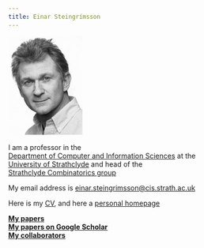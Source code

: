 ```yaml
---
title: Einar Steingrímsson
---
```


![](einar-large.jpg)

I am a professor in the\
[Department of Computer and Information
Sciences](http://www.strath.ac.uk/cis/) at the\
[University of Strathclyde](http://www.strath.ac.uk/) and head of the\
[Strathclyde Combinatorics
group](http://combinatorics.cis.strath.ac.uk/)

My email address is <einar.steingrimsson@cis.strath.ac.uk>

Here is my [CV](cv.html), and here a [personal homepage](personal.html)

[**My papers**](papers.html)\
[**My papers on Google
Scholar**](http://scholar.google.is/scholar?hl=en&num=100&q=author%3Ae-steingrimsson+%7C+SteingrUVmsson&btnG=Search&as_subj=eng&as_sdt=0%2C5&as_ylo=&as_vis=0)\
[**My
collaborators**](http://combinatorics.cis.strath.ac.uk/einar//collaborators)
